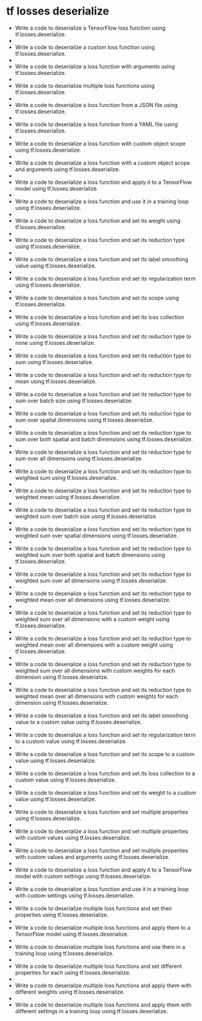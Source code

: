 # tf losses deserialize

- Write a code to deserialize a TensorFlow loss function using tf.losses.deserialize.
- 
- Write a code to deserialize a custom loss function using tf.losses.deserialize.
- 
- Write a code to deserialize a loss function with arguments using tf.losses.deserialize.
- 
- Write a code to deserialize multiple loss functions using tf.losses.deserialize.
- 
- Write a code to deserialize a loss function from a JSON file using tf.losses.deserialize.
- 
- Write a code to deserialize a loss function from a YAML file using tf.losses.deserialize.
- 
- Write a code to deserialize a loss function with custom object scope using tf.losses.deserialize.
- 
- Write a code to deserialize a loss function with a custom object scope and arguments using tf.losses.deserialize.
- 
- Write a code to deserialize a loss function and apply it to a TensorFlow model using tf.losses.deserialize.
- 
- Write a code to deserialize a loss function and use it in a training loop using tf.losses.deserialize.
- 
- Write a code to deserialize a loss function and set its weight using tf.losses.deserialize.
- 
- Write a code to deserialize a loss function and set its reduction type using tf.losses.deserialize.
- 
- Write a code to deserialize a loss function and set its label smoothing value using tf.losses.deserialize.
- 
- Write a code to deserialize a loss function and set its regularization term using tf.losses.deserialize.
- 
- Write a code to deserialize a loss function and set its scope using tf.losses.deserialize.
- 
- Write a code to deserialize a loss function and set its loss collection using tf.losses.deserialize.
- 
- Write a code to deserialize a loss function and set its reduction type to none using tf.losses.deserialize.
- 
- Write a code to deserialize a loss function and set its reduction type to sum using tf.losses.deserialize.
- 
- Write a code to deserialize a loss function and set its reduction type to mean using tf.losses.deserialize.
- 
- Write a code to deserialize a loss function and set its reduction type to sum over batch size using tf.losses.deserialize.
- 
- Write a code to deserialize a loss function and set its reduction type to sum over spatial dimensions using tf.losses.deserialize.
- 
- Write a code to deserialize a loss function and set its reduction type to sum over both spatial and batch dimensions using tf.losses.deserialize.
- 
- Write a code to deserialize a loss function and set its reduction type to sum over all dimensions using tf.losses.deserialize.
- 
- Write a code to deserialize a loss function and set its reduction type to weighted sum using tf.losses.deserialize.
- 
- Write a code to deserialize a loss function and set its reduction type to weighted mean using tf.losses.deserialize.
- 
- Write a code to deserialize a loss function and set its reduction type to weighted sum over batch size using tf.losses.deserialize.
- 
- Write a code to deserialize a loss function and set its reduction type to weighted sum over spatial dimensions using tf.losses.deserialize.
- 
- Write a code to deserialize a loss function and set its reduction type to weighted sum over both spatial and batch dimensions using tf.losses.deserialize.
- 
- Write a code to deserialize a loss function and set its reduction type to weighted sum over all dimensions using tf.losses.deserialize.
- 
- Write a code to deserialize a loss function and set its reduction type to weighted mean over all dimensions using tf.losses.deserialize.
- 
- Write a code to deserialize a loss function and set its reduction type to weighted sum over all dimensions with a custom weight using tf.losses.deserialize.
- 
- Write a code to deserialize a loss function and set its reduction type to weighted mean over all dimensions with a custom weight using tf.losses.deserialize.
- 
- Write a code to deserialize a loss function and set its reduction type to weighted sum over all dimensions with custom weights for each dimension using tf.losses.deserialize.
- 
- Write a code to deserialize a loss function and set its reduction type to weighted mean over all dimensions with custom weights for each dimension using tf.losses.deserialize.
- 
- Write a code to deserialize a loss function and set its label smoothing value to a custom value using tf.losses.deserialize.
- 
- Write a code to deserialize a loss function and set its regularization term to a custom value using tf.losses.deserialize.
- 
- Write a code to deserialize a loss function and set its scope to a custom value using tf.losses.deserialize.
- 
- Write a code to deserialize a loss function and set its loss collection to a custom value using tf.losses.deserialize.
- 
- Write a code to deserialize a loss function and set its weight to a custom value using tf.losses.deserialize.
- 
- Write a code to deserialize a loss function and set multiple properties using tf.losses.deserialize.
- 
- Write a code to deserialize a loss function and set multiple properties with custom values using tf.losses.deserialize.
- 
- Write a code to deserialize a loss function and set multiple properties with custom values and arguments using tf.losses.deserialize.
- 
- Write a code to deserialize a loss function and apply it to a TensorFlow model with custom settings using tf.losses.deserialize.
- 
- Write a code to deserialize a loss function and use it in a training loop with custom settings using tf.losses.deserialize.
- 
- Write a code to deserialize multiple loss functions and set their properties using tf.losses.deserialize.
- 
- Write a code to deserialize multiple loss functions and apply them to a TensorFlow model using tf.losses.deserialize.
- 
- Write a code to deserialize multiple loss functions and use them in a training loop using tf.losses.deserialize.
- 
- Write a code to deserialize multiple loss functions and set different properties for each using tf.losses.deserialize.
- 
- Write a code to deserialize multiple loss functions and apply them with different weights using tf.losses.deserialize.
- 
- Write a code to deserialize multiple loss functions and apply them with different settings in a training loop using tf.losses.deserialize.